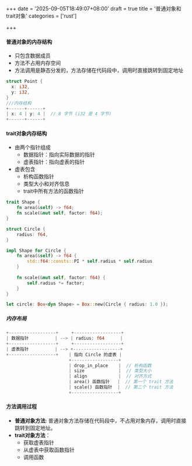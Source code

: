 +++
date = '2025-09-05T18:49:07+08:00'
draft = true
title = '普通对象和trait对象'
categories = ['rust']

+++

#### 普通对象的内存结构

* 只包含数据成员
* 方法不占用内存空间
* 方法调用是静态分发的，方法存储在代码段中，调用时直接跳转到固定地址

```rust
struct Point {
  x: i32,
  y: i32,
}
///内存结构
+------+------+
| x: 4 | y: 4 |  // 8 字节 (i32 是 4 字节)
+------+------+
```

#### trait对象内存结构

* 由两个指针组成
  * 数据指针：指向实际数据的指针
  * 虚表指针：指向虚表的指针
* 虚表包含
  * 析构函数指针
  * 类型大小和对齐信息
  * trait中所有方法的函数指针

```rust
trait Shape {
    fn area(&self) -> f64;
    fn scale(&mut self, factor: f64);
}

struct Circle {
    radius: f64,
}

impl Shape for Circle {
    fn area(&self) -> f64 {
        std::f64::consts::PI * self.radius * self.radius
    }
    
    fn scale(&mut self, factor: f64) {
        self.radius *= factor;
    }
}

let circle: Box<dyn Shape> = Box::new(Circle { radius: 1.0 });
```

##### 内存布局

```rust
+------------------+     +------------------+
| 数据指针          | --> | radius: f64      |
+------------------+     +------------------+
| 虚表指针          | --> +------------------+
+------------------+    | 指向 Circle 的虚表 |
                        +------------------+
                        | drop_in_place    |  // 析构函数
                        | size             |  // 类型大小
                        | align            |  // 对齐方式
                        | area() 函数指针   |  // 第一个 trait 方法
                        | scale() 函数指针  |  // 第二个 trait 方法
                        +------------------+
```

#### 方法调用过程

* **普通对象方法**: 普通对象方法存储在代码段中，不占用对象内存，调用时直接跳转到固定地址。
* **trait对象方法**：
  * 获取虚表指针
  * 从虚表中获取函数指针
  * 调用函数

